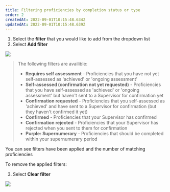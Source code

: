 ```yaml
---
title: Filtering proficiencies by completion status or type​
order: 2
createdAt: 2022-09-01T10:15:48.634Z
updatedAt: 2022-09-01T10:15:48.639Z
---
```

1. Select the **filter** that you would like to add from the dropdown list ​
2. Select **Add filter​**

![](/img/le-5-assessing-1.jpg)

>
>
> The following filters are availible:
>
> * **Requires self assessment** - Proficiencies that you have not yet self-assessed as 'achieved' or 'ongoing assessment'
> * **Self-assessed (confirmation not yet requested)** - Proficiencies that you have self-assessed as 'achieved' or 'ongoing assessment' but haven't sent to a Supervisor for confirmation yet
> * **Confirmation requested** - Proficiencies that you self-assessed as 'achieved' and have sent to a Supervisor for confirmation (but they haven't confirmed it yet)
> * **Confirmed** - Proficiencies that your Supervisor has confirmed
> * **Confirmation rejected** - Proficiencies that your Supervisor has rejected when you sent to them for confirmation
> * **Purple: Supernumerary** - Proficiencies that should be completed within your supernumerary period

You can see filters have been applied and the number of matching proficiencies​

To remove the applied filters:​

3. Select **Clear filter ​**

![](/img/le-5-assessing-2.jpg)